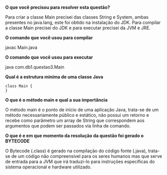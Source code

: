 **O que você precisou para resolver esta questão?**

Para criar a classe Main precisei das classes String e System, ambas presentes no
java.lang, este foi obtido na instalação do JDK. Para compilar a classe Main 
precisei do JDK e para executar precisei da JVM e JRE.

**O comando que você usou para compilar**

javac Main.java

**O comando que você usou para executar**

java com.db1.questao3.Main

**Qual é a estrutura miníma de uma classe Java**
```
class Main {
}
```
**O que é o método main e qual a sua importância**

O método main é o ponto de início de uma aplicação Java, trata-se de um método 
necessariamente público e estático, não possui um retorno e recebe como parâmetro
um array de String que correspondem aos argumentos que podem ser passados via
linha de comando. 

**O que é e em que momento da resolução da questão foi gerado o BYTECODE**

O Bytecode (.class) é gerado na compilação do código fonte (.java), trata-se de 
um código não compreensível para os seres humanos mas que serve de entrada para
a JVM que irá traduzi-lo para instruções específicas do sistema operacional e 
hardware utilizado. 